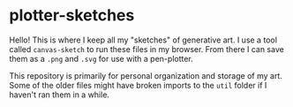 # plotter-sketches

Hello! This is where I keep all my "sketches" of generative art. I use a tool called `canvas-sketch` to run these files in my browser. From there I can save them as a `.png` and `.svg` for use with a pen-plotter. 

This repository is primarily for personal organization and storage of my art. Some of the older files might have broken imports to the `util` folder if I haven't ran them in a while.
